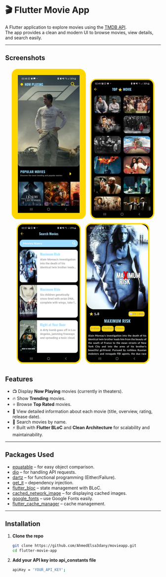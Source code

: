 # 🎬 Flutter Movie App

A Flutter application to explore movies using the [TMDB API](https://www.themoviedb.org/).  
The app provides a clean and modern UI to browse movies, view details, and search easily.

---

##  Screenshots

<p align="center">
  <img src="screenshot/Movie_Screen.jpg" alt="Now Playing" width="200" style="border:20px solid gold; border-radius:20px; margin:5px"/>
  <img src="screenshot/See_More.jpg" alt="Top Rated" width="200" style="border:4px solid gold; border-radius:20px; margin:5px"/>
  <img src="screenshot/Search_Screen.jpg" alt="Search" width="200" style="border:4px solid gold; border-radius:20px; margin:5px"/>
  <img src="screenshot/Movie_Details.jpg" alt="Details" width="200" style="border:4px solid gold; border-radius:20px; margin:5px"/>
</p>

##  Features

- 📺 Display **Now Playing** movies (currently in theaters).
- 🔥 Show **Trending** movies.
- ⭐ Browse **Top Rated** movies.
- 📝 View detailed information about each movie (title, overview, rating, release date).
- 🔎 Search movies by name.
- ⚡ Built with **Flutter BLoC** and **Clean Architecture** for scalability and maintainability.

---

##  Packages Used

- [equatable](https://pub.dev/packages/equatable) – for easy object comparison.
- [dio](https://pub.dev/packages/dio) – for handling API requests.
- [dartz](https://pub.dev/packages/dartz) – for functional programming (Either/Failure).
- [get_it](https://pub.dev/packages/get_it) – dependency injection.
- [flutter_bloc](https://pub.dev/packages/flutter_bloc) – state management with BLoC.
- [cached_network_image](https://pub.dev/packages/cached_network_image) – for displaying cached images.
- [google_fonts](https://pub.dev/packages/google_fonts) – use Google Fonts easily.
- [flutter_cache_manager](https://pub.dev/packages/flutter_cache_manager) – cache management.

---

##  Installation

1. **Clone the repo**

   ```bash
   git clone https://github.com/AhmedElsa3dany/movieapp.git
   cd flutter-movie-app
   ```

2. **Add your API key into api_constants file**
   ```bash
   apiKey = 'YOUR_API_KEY';
   ```
